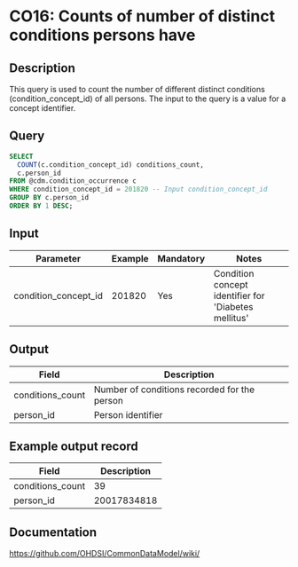 <!---
Group:condition occurrence
Name:CO16 Counts of number of distinct conditions persons have
Author:Patrick Ryan
CDM Version: 5.3
-->

# CO16: Counts of number of distinct conditions persons have

## Description
This query is used to count the number of different distinct conditions (condition_concept_id) of all persons. The input to the query is a value for a concept identifier.

## Query
```sql
SELECT 
  COUNT(c.condition_concept_id) conditions_count, 
  c.person_id
FROM @cdm.condition_occurrence c
WHERE condition_concept_id = 201820 -- Input condition_concept_id
GROUP BY c.person_id
ORDER BY 1 DESC;
```

## Input

|  Parameter |  Example |  Mandatory |  Notes |
| --- | --- | --- | --- |
| condition_concept_id | 201820 | Yes | Condition concept identifier for 'Diabetes mellitus' |

## Output

|  Field |  Description |
| --- | --- |
| conditions_count | Number of conditions recorded for the person |
| person_id | Person identifier |

## Example output record

|  Field |  Description |
| --- | --- |
| conditions_count |  39 |
| person_id |  20017834818 |


## Documentation
https://github.com/OHDSI/CommonDataModel/wiki/
